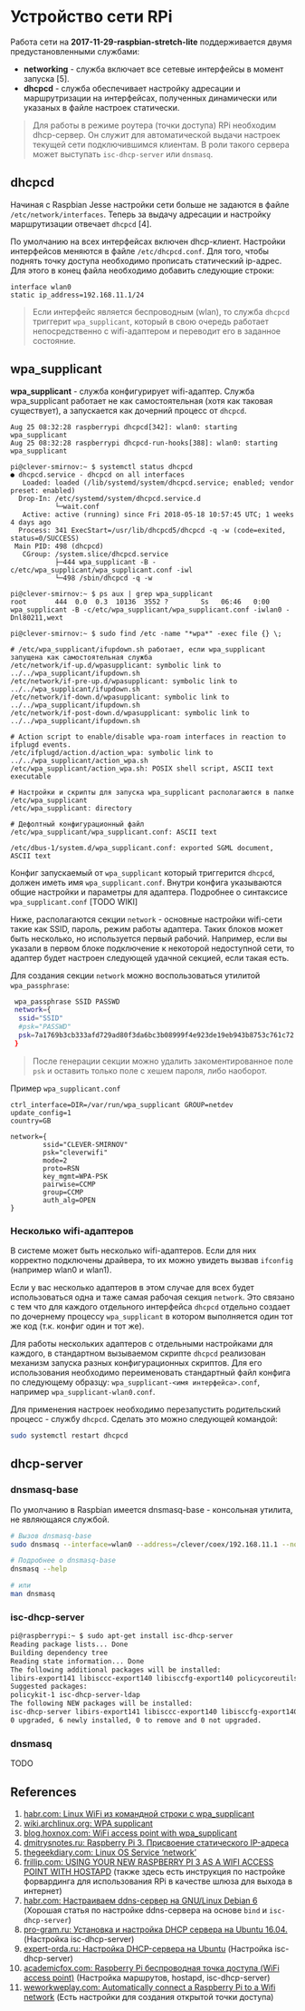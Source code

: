 # Устройство сети RPi
Работа сети на **2017-11-29-raspbian-stretch-lite** поддерживается двумя предустановленными службами:
* **networking** - служба включает все сетевые интерфейсы в момент запуска [5].
* **dhcpcd** - служба обеспечивает настройку адресации и маршрутризации на интерфейсах, полученных динамически или указаных в файле настроек статически.

> Для работы в режиме роутера (точки доступа) RPi необходим dhcp-сервер. Он служит для автоматической выдачи настроек текущей сети подключившимся клиентам. В роли такого сервера может выступать `isc-dhcp-server` или `dnsmasq`.

## dhcpcd
Начиная с Raspbian Jesse настройки сети больше не задаются в файле `/etc/network/interfaces`. Теперь за выдачу адресации и настройку маршрутизации отвечает `dhcpcd` [4].

По умолчанию на всех интерфейсах включен dhcp-клиент. Настройки интерфейсов меняются в файле `/etc/dhcpcd.conf`. Для того, чтобы поднять точку доступа необходимо прописать статический ip-адрес. Для этого в конец файла необходимо добавить следующие строки:

```
interface wlan0
static ip_address=192.168.11.1/24
```

> Если интерфейс является беспроводным (wlan), то служба `dhcpcd` триггерит `wpa_supplicant`, который в свою очередь работает непосредственно с wifi-адаптером и переводит его в заданное состояние.

## wpa_supplicant
**wpa_supplicant** - служба конфигурирует wifi-адаптер. Служба wpa_supplicant работает не как самостоятельная (хотя как таковая существует), а запускается как дочерний процесс от `dhcpcd`.

```
Aug 25 08:32:28 raspberrypi dhcpcd[342]: wlan0: starting wpa_supplicant
Aug 25 08:32:28 raspberrypi dhcpcd-run-hooks[388]: wlan0: starting wpa_supplicant
```

```
pi@clever-smirnov:~ $ systemctl status dhcpcd
● dhcpcd.service - dhcpcd on all interfaces
   Loaded: loaded (/lib/systemd/system/dhcpcd.service; enabled; vendor preset: enabled)
  Drop-In: /etc/systemd/system/dhcpcd.service.d
           └─wait.conf
   Active: active (running) since Fri 2018-05-18 10:57:45 UTC; 1 weeks 4 days ago
  Process: 341 ExecStart=/usr/lib/dhcpcd5/dhcpcd -q -w (code=exited, status=0/SUCCESS)
 Main PID: 498 (dhcpcd)
   CGroup: /system.slice/dhcpcd.service
           ├─444 wpa_supplicant -B -c/etc/wpa_supplicant/wpa_supplicant.conf -iwl
           └─498 /sbin/dhcpcd -q -w
```

```(bash)
pi@clever-smirnov:~ $ ps aux | grep wpa_supplicant
root       444  0.0  0.3  10136  3552 ?        Ss   06:46   0:00 wpa_supplicant -B -c/etc/wpa_supplicant/wpa_supplicant.conf -iwlan0 -Dnl80211,wext
```

```
pi@clever-smirnov:~ $ sudo find /etc -name "*wpa*" -exec file {} \;

# /etc/wpa_supplicant/ifupdown.sh работает, если wpa_supplicant запущена как самостоятельная служба
/etc/network/if-up.d/wpasupplicant: symbolic link to ../../wpa_supplicant/ifupdown.sh
/etc/network/if-pre-up.d/wpasupplicant: symbolic link to ../../wpa_supplicant/ifupdown.sh
/etc/network/if-down.d/wpasupplicant: symbolic link to ../../wpa_supplicant/ifupdown.sh
/etc/network/if-post-down.d/wpasupplicant: symbolic link to ../../wpa_supplicant/ifupdown.sh

# Action script to enable/disable wpa-roam interfaces in reaction to ifplugd events.
/etc/ifplugd/action.d/action_wpa: symbolic link to ../../wpa_supplicant/action_wpa.sh
/etc/wpa_supplicant/action_wpa.sh: POSIX shell script, ASCII text executable

# Настройки и скрипты для запуска wpa_supplicant располагаются в папке /etc/wpa_supplicant
/etc/wpa_supplicant: directory

# Дефолтный конфигурационный файл
/etc/wpa_supplicant/wpa_supplicant.conf: ASCII text

/etc/dbus-1/system.d/wpa_supplicant.conf: exported SGML document, ASCII text
```

Конфиг запускаемый от `wpa_supplicant` который триггерится `dhcpcd`, должен иметь имя `wpa_supplicant.conf`. Внутри конфига указываются общие настройки и параметры для адаптера. Подробнее о синтаксисе `wpa_supplicant.conf` [TODO WIKI]

Ниже, располагаются секции `network` - основные настройки wifi-сети такие как SSID, пароль, режим работы адаптера. Таких блоков может быть несколько, но используется первый рабочий. Например, если вы указали в первом блоке подключение к некоторой недоступной сети, то адаптер будет настроен следующей удачной секцией, если такая есть.

Для создания секции `network` можно воспользоваться утилитой `wpa_passphrase`:

 ```bash
  wpa_passphrase SSID PASSWD
  network={
   ssid="SSID"
   #psk="PASSWD"
   psk=7a1769b3cb333afd729ad80f3da6bc3b08999f4e923de19eb943b8753c761c72
  }
  ```
  > После генерации секции можно удалить закоментированное поле `psk` и оставить только поле с хешем пароля, либо наоборот.

Пример `wpa_supplicant.conf`
```
ctrl_interface=DIR=/var/run/wpa_supplicant GROUP=netdev
update_config=1
country=GB

network={
        ssid="CLEVER-SMIRNOV"
        psk="cleverwifi"
        mode=2
        proto=RSN
        key_mgmt=WPA-PSK
        pairwise=CCMP
        group=CCMP
        auth_alg=OPEN
}
```

### Несколько wifi-адаптеров
В системе может быть несколько wifi-адаптеров. Если для них корректно подключены драйвера, то их можно увидеть вызвав `ifconfig` (например wlan0 и wlan1).

Если у вас несколько адаптеров в этом случае для всех будет использоваться одна и таже самая рабочая секция `network`. Это связано с тем что для каждого отдельного интерфейса `dhcpcd` отдельно создает по дочернему процессу `wpa_supplicant` в котором выполняется один тот же код (т.к. конфиг один и тот же).

Для работы нескольких адаптеров с отдельными настройками для каждого, в стандартном вызываемом скрипте `dhcpcd` реализован механизм запуска разных конфигурационных скриптов. Для его использования необходимо переименовать стандартный файл конфига по следующему образцу: `wpa_supplicant-<имя интерфейса>.conf`, например `wpa_supplicant-wlan0.conf`.

Для применения настроек необходимо перезапустить родительский процесс - службу `dhcpcd`. Сделать это можно следующей командой:
```bash
sudo systemctl restart dhcpcd
```
## dhcp-server

### dnsmasq-base
По умолчанию в Raspbian имеется dnsmasq-base - консольная утилита, не являющаяся службой.

```bash
# Вызов dnsmasq-base
sudo dnsmasq --interface=wlan0 --address=/clever/coex/192.168.11.1 --no-daemon --dhcp-range=192.168.11.100,192.168.11.200,12h --no-hosts --filterwin2k --bogus-priv --domain-needed --quiet-dhcp6 --log-queries

# Подробнее о dnsmasq-base
dnsmasq --help

# или
man dnsmasq
```

### isc-dhcp-server

  ```bash
  pi@raspberrypi:~ $ sudo apt-get install isc-dhcp-server
  Reading package lists... Done
  Building dependency tree       
  Reading state information... Done
  The following additional packages will be installed:
  libirs-export141 libisccc-export140 libisccfg-export140 policycoreutils selinux-utils
  Suggested packages:
  policykit-1 isc-dhcp-server-ldap
  The following NEW packages will be installed:
  isc-dhcp-server libirs-export141 libisccc-export140 libisccfg-export140 policycoreutils selinux-utils
  0 upgraded, 6 newly installed, 0 to remove and 0 not upgraded.
  ```

### dnsmasq

TODO

## References

1. [habr.com: Linux WiFi из командной строки с wpa_supplicant](https://habr.com/post/315960/)
2. [wiki.archlinux.org: WPA supplicant](https://wiki.archlinux.org/index.php/WPA_supplicant_(Русский))
3. [blog.hoxnox.com: WiFi access point with wpa_supplicant](http://blog.hoxnox.com/gentoo/wifi-hotspot.html)
4. [dmitrysnotes.ru: Raspberry Pi 3. Присвоение статического IP-адреса](http://dmitrysnotes.ru/raspberry-pi-3-prisvoenie-staticheskogo-ip-adresa)
5. [thegeekdiary.com: Linux OS Service ‘network’](https://www.thegeekdiary.com/linux-os-service-network/)
6. [frillip.com: USING YOUR NEW RASPBERRY PI 3 AS A WIFI ACCESS POINT WITH HOSTAPD](https://frillip.com/using-your-raspberry-pi-3-as-a-wifi-access-point-with-hostapd/) (также здесь есть инструкция по настройке форвардинга для использования RPi в качестве шлюза для выхода в интернет)
7. [habr.com: Настраиваем ddns-сервер на GNU/Linux Debian 6](https://habr.com/sandbox/30433/) (Хорошая статья по настройке ddns-сервера на основе `bind` и `isc-dhcp-server`)
8. [pro-gram.ru: Установка и настройка DHCP сервера на Ubuntu 16.04.](https://pro-gram.ru/dhcp-server-ubuntu.html) (Настройка isc-dhcp-server)
9. [expert-orda.ru: Настройка DHCP-сервера на Ubuntu](http://expert-orda.ru/posts/liuxnewbie/125--dhcp-ubuntu) (Настройка isc-dhcp-server)
10. [academicfox.com: Raspberry Pi беспроводная точка доступа (WiFi access point)](http://academicfox.com/raspberry-pi-besprovodnaya-tochka-dostupa-wifi-access-point/) (Настройка маршрутов, hostapd, isc-dhcp-server)
11. [weworkweplay.com: Automatically connect a Raspberry Pi to a Wifi network](http://weworkweplay.com/play/automatically-connect-a-raspberry-pi-to-a-wifi-network/) (Есть настройки для создания открытой точки доступа)
